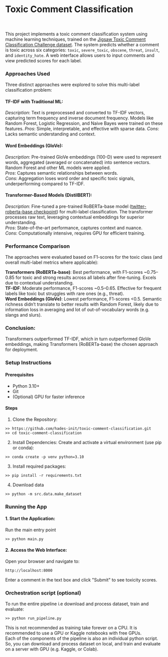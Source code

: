 # Toxic Comment Classification

\
\
This project implements a toxic comment classification system using machine learning techniques, trained on the [Jigsaw Toxic Comment Classification Challenge dataset](https://www.kaggle.com/c/jigsaw-toxic-comment-classification-challenge). The system predicts whether a comment is toxic across six categories: `toxic`, `severe_toxic`, `obscene`, `threat`, `insult`, and `identity_hate`. A web interface allows users to input comments and view predicted scores for each label.

### Approaches Used

Three distinct approaches were explored to solve this multi-label classification problem:

#### TF-IDF with Traditional ML:
*Description*: Text is preprocessed and converted to TF-IDF vectors, capturing term frequency and inverse document frequency. Models like Random Forest, Logistic Regression, and Naive Bayes were trained on these features.
*Pros*: Simple, interpretable, and effective with sparse data.
*Cons*: Lacks semantic understanding and context.

#### Word Embeddings (GloVe):
*Description*: Pre-trained GloVe embeddings (100-D) were used to represent words, aggregated (averaged or concatenated) into sentence vectors. Random Forest and other ML models were applied.\
*Pros*: Captures semantic relationships between words.\
*Cons*: Aggregation loses word order and specific toxic signals, underperforming compared to TF-IDF.

#### Transformer-Based Models (DistilBERT):
*Description*: Fine-tuned a pre-trained RoBERTa-base model ([twitter-roberta-base checkpoint](https://huggingface.co/cardiffnlp/twitter-roberta-base)) for multi-label classification. The transformer processes raw text, leveraging contextual embeddings for superior understanding. \
*Pros*: State-of-the-art performance, captures context and nuance. \
*Cons*: Computationally intensive, requires GPU for efficient training.

### Performance Comparison

The approaches were evaluated based on F1-scores for the toxic class (and overall multi-label metrics where applicable):

**Transformers (RoBERTa-base)**: Best performance, with F1-scores ~0.75–0.85 for toxic and strong results across all labels after fine-tuning. Excels due to contextual understanding. \
**TF-IDF**: Moderate performance, F1-scores ~0.5–0.65. Effective for frequent labels like toxic but struggles with rare ones (e.g., threat). \
**Word Embeddings (GloVe)**: Lowest performance, F1-scores <0.5. Semantic richness didn’t translate to better results with Random Forest, likely due to information loss in averaging and lot of out-of-vocabulary words (e.g. slangs and slurs).

### Conclusion: 
Transformers outperformed TF-IDF, which in turn outperformed GloVe embeddings, making Transformers (RoBERTa-base) the chosen approach for deployment.


### Setup Instructions

#### Prerequisites

- Python 3.10+
- Git
- (Optional) GPU for faster inference

#### Steps

1. Clone the Repository:
```
>> https://github.com/hades-init/toxic-comment-classification.git
>> cd toxic-comment-classification
```

2. Install Dependencies:
Create and activate a virtual environment (use pip or conda):
```
>> conda create -p venv python=3.10
```

3. Install required packages:
```
>> pip install -r requirements.txt
```

4. Download data 
```
>> python -m src.data.make_dataset
```

### Running the App

#### 1. Start the Application:
Run the main entry point
```
>> python main.py
```

#### 2. Access the Web Interface:
Open your browser and navigate to: 
```
http://localhost:8000
```
Enter a comment in the text box and click "Submit" to see toxicity scores.


### Orchestration script (optional)

To run the entire pipeline i.e download and process dataset, train and evaluate:
```
>> python run_pipeline.py
```
This is not recommended as training take forever on a CPU. It is recommended to use a GPU or Kaggle notebooks with free GPUs. \
Each of the components of the pipeline is also an individual python script. So, you can download and process dataset on local, and train and evaluate on a server with GPU (e.g. Kaggle, or Colab).
